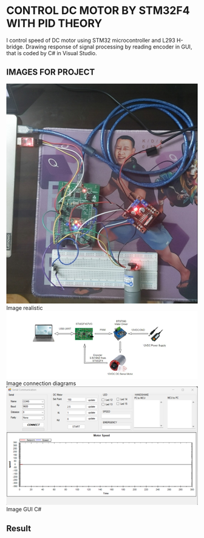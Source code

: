 # CONTROL DC MOTOR BY STM32F4 WITH PID THEORY
I control speed of DC motor using STM32 microcontroller and L293 H-bridge.
Drawing response of signal processing by reading encoder in GUI, that is coded by C# in Visual Studio.

## IMAGES FOR PROJECT
 <img src="Picture1.png"/>
Image realistic
 <img src="Picture2.png"/>
Image connection diagrams
 <img src="Picture3.png"/>
Image GUI C#

## Result
